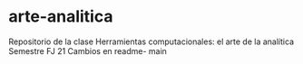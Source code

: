 # arte-analitica
Repositorio de la clase Herramientas computacionales: el arte de la analítica  Semestre FJ 21
Cambios en readme- main